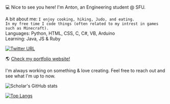 💻 Nice to see you here!
I'm Anton, an Engineering student @ SFU.

A bit about me:
`I enjoy cooking, hiking, Judo, and eating.` <br/>
 `In my free time I code things (often related to my intrest in games such as Minecraft).`  <br/>
    Languages: Python, HTML, CSS, C, C#, VB, Arduino  <br/>
    Learning: Java, JS & Ruby 
    
[![Twitter URL](https://img.shields.io/twitter/url/https/twitter.com/Flywithmedarlin.svg?style=social&label=Follow)](https://twitter.com/Flywithmedarlin/)

🌎 [Check my portfolio website!](https://antonilic.com/ "My website")

I'm always working on something & love creating. 
Feel free to reach out and see what I'm up to now.

![SchoIar's GitHub stats](https://github-readme-stats.vercel.app/api?username=SchoIar&count_private=true&hide=stars,prs,contribs)

[![Top Langs](https://github-readme-stats.vercel.app/api/top-langs/?username=SchoIar&layout=compact)](https://github.com/anuraghazra/github-readme-stats)

